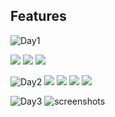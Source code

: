 ## Features
![Day1](public/image/docs2.jpeg)

![](public/image/docs.jpeg)
![](public/image/doc%20(9).jpeg)
![](public/image/doc%20(8).jpeg)



![Day2](public/image/doc%20(2).jpeg)
![](public/image/doc%20(5).jpeg)
![](public/image/doc%20(4).jpeg)
![](public/image/doc%20(3).jpeg)
![](public/image/doc%20(13).jpeg)


![Day3](public/image/ss1.jpeg)
![screenshots](public/image/ss2.jpeg)